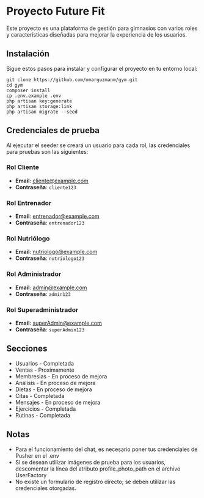 # Proyecto Future Fit
Este proyecto es una plataforma de gestión para gimnasios con varios roles y características diseñadas para mejorar la experiencia de los usuarios.

## Instalación
Sigue estos pasos para instalar y configurar el proyecto en tu entorno local:
 ```shell
git clone https://github.com/omarguzmanm/gym.git  
cd gym
composer install
cp .env.example .env
php artisan key:generate
php artisan storage:link
php artisan migrate --seed
```

## Credenciales de prueba
Al ejecutar el seeder se creará un usuario para cada rol, las credenciales para pruebas son las siguientes: <br>
### Rol Cliente
- **Email**: cliente@example.com
- **Contraseña**: `cliente123`

### Rol Entrenador
- **Email**: entrenador@example.com
- **Contraseña**: `entrenador123`

### Rol Nutriólogo
- **Email**: nutriologo@example.com
- **Contraseña**: `nutriologo123`

### Rol Administrador
- **Email**: admin@example.com
- **Contraseña**: `admin123`

### Rol Superadministrador
- **Email**: superAdmin@example.com
- **Contraseña**: `superAdmin123`

## Secciones
- Usuarios - Completada
- Ventas - Proximamente
- Membresias - En proceso de mejora
- Análisis - En proceso de mejora
- Dietas - En proceso de mejora
- Citas - Completada
- Mensajes - En proceso de mejora
- Ejercicios - Completada
- Rutinas - Completada

## Notas
- Para el funcionamiento del chat, es necesario poner tus credenciales de Pusher en el .env
- Si se desean utilizar imágenes de prueba para los usuarios, descomentar la línea del atributo profile_photo_path en el archivo UserFactory
- No existe un formulario de registro directo; se deben utilizar las credenciales otorgadas.
